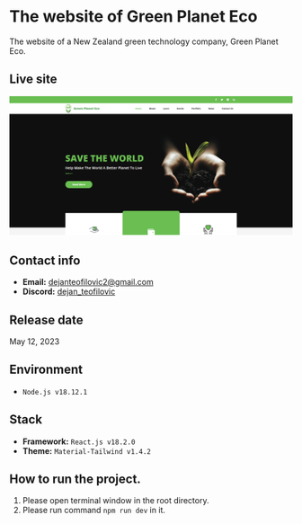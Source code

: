 # The website of Green Planet Eco

The website of a New Zealand green technology company, Green Planet Eco.

## Live site

[![Live site](readme_images/guide-site.png)](https://greenplaneteco.com)

## Contact info

- **Email:** dejanteofilovic2@gmail.com
- **Discord:** [dejan_teofilovic](https://discord.gg/PztT2r5U)

## Release date

May 12, 2023    

## Environment

- `Node.js v18.12.1`

## Stack

- **Framework:** `React.js v18.2.0`
- **Theme:** `Material-Tailwind v1.4.2`

## How to run the project.

1. Please open terminal window in the root directory.
2. Please run command `npm run dev` in it.
